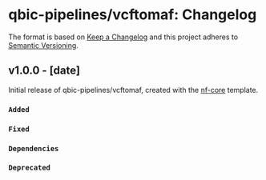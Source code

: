 # qbic-pipelines/vcftomaf: Changelog

The format is based on [Keep a Changelog](https://keepachangelog.com/en/1.0.0/)
and this project adheres to [Semantic Versioning](https://semver.org/spec/v2.0.0.html).

## v1.0.0 - [date]

Initial release of qbic-pipelines/vcftomaf, created with the [nf-core](https://nf-co.re/) template.

### `Added`

### `Fixed`

### `Dependencies`

### `Deprecated`
